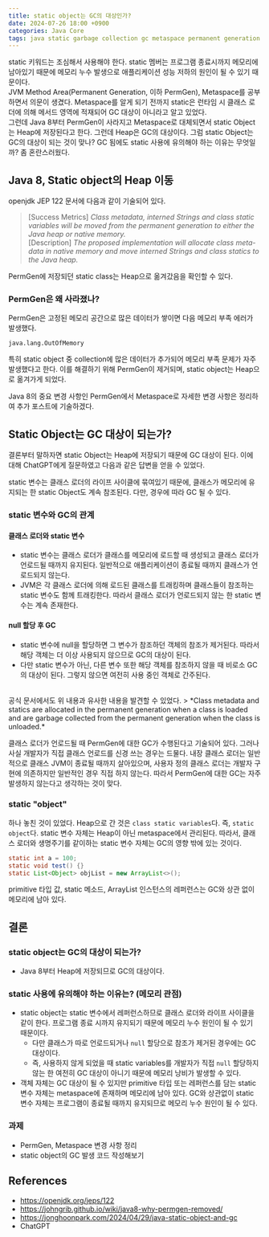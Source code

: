 ```yaml
---
title: static object는 GC의 대상인가?
date: 2024-07-26 18:00 +0900
categories: Java Core
tags: java static garbage collection gc metaspace permanent generation heap
---
```

static 키워드는 조심해서 사용해야 한다. static 멤버는 프로그램 종료시까지 메모리에 남아있기 때문에 메모리 누수 발생으로 애플리케이션 성능 저하의 원인이 될 수 있기 때문이다.<br/>
JVM Method Area(Permanent Generation, 이하 PermGen), Metaspace를 공부하면서 의문이 생겼다. Metaspace를 알게 되기 전까지 static은 런타임 시 클래스 로더에 의해 메서드 영역에 적재되어 GC 대상이 아니라고 알고 있었다.<br/>
그런데 Java 8부터 PermGen이 사라지고 Metaspace로 대체되면서 static Object는 Heap에 저장된다고 한다. 그런데 Heap은 GC의 대상이다. 그럼 static Object는 GC의 대상이 되는 것이 맞나? GC 됨에도 static 사용에 유의해야 하는 이유는 무엇일까? 좀 혼란스러웠다.

## Java 8, Static object의 Heap 이동
openjdk JEP 122 문서에 다음과 같이 기술되어 있다.
> [Success Metrics] *Class metadata, interned Strings and class static variables will be moved from the permanent generation to either the Java heap or native memory.*<br/>
> [Description] *The proposed implementation will allocate class meta-data in native memory and move interned Strings and class statics to the Java heap.*

PermGen에 저장되던 static class는 Heap으로 옮겨갔음을 확인할 수 있다.

### PermGen은 왜 사라졌나?
PermGen은 고정된 메모리 공간으로 많은 데이터가 쌓이면 다음 메모리 부족 에러가 발생했다.
```
java.lang.OutOfMemory
```
특히 static object 중 collection에 많은 데이터가 추가되어 메모리 부족 문제가 자주 발생했다고 한다. 이를 해결하기 위해 PermGen이 제거되며, static object는 Heap으로 옮겨가게 되었다.

Java 8의 중요 변경 사항인 PermGen에서 Metaspace로 자세한 변경 사항은 정리하여 추가 포스트에 기술하겠다.

## Static Object는 GC 대상이 되는가?
결론부터 말하자면 static Object는 Heap에 저장되기 때문에 GC 대상이 된다. 이에 대해 ChatGPT에게 질문하였고 다음과 같은 답변을 얻을 수 있었다.

static 변수는 클래스 로더의 라이프 사이클에 묶여있기 때문에, 클래스가 메모리에 유지되는 한 static Object도 계속 참조된다. 다만, 경우에 따라 GC 될 수 있다.

### static 변수와 GC의 관계
#### 클래스 로더와 static 변수
- static 변수는 클래스 로더가 클래스를 메모리에 로드할 때 생성되고 클래스 로더가 언로드될 때까지 유지된다. 일반적으로 애플리케이션이 종료될 때까지 클래스가 언로드되지 않는다.
- JVM은 각 클래스 로더에 의해 로드된 클래스를 트래킹하며 클래스들이 참조하는 static 변수도 함께 트래킹한다. 따라서 클래스 로더가 언로드되지 않는 한 static 변수는 계속 존재한다.

#### null 할당 후 GC
- static 변수에 null을 할당하면 그 변수가 참조하던 객체의 참조가 제거된다. 따라서 해당 객체는 더 이상 사용되지 않으므로 GC의 대상이 된다.
- 다만 static 변수가 아닌, 다른 변수 또한 해당 객체를 참조하지 않을 때 비로소 GC의 대상이 된다. 그렇지 않으면 여전히 사용 중인 객체로 간주된다.

<br/>
공식 문서에서도 위 내용과 유사한 내용을 발견할 수 있었다.
> *Class metadata and statics are allocated in the permanent generation when a class is loaded and are garbage collected from the permanent generation when the class is unloaded.*

클래스 로더가 언로드될 때 PermGen에 대한 GC가 수행된다고 기술되어 있다. 그러나 사실 개발자가 직접 클래스 언로드를 신경 쓰는 경우는 드물다. 내장 클래스 로더는 일반적으로 클래스 JVM이 종료될 때까지 살아있으며, 사용자 정의 클래스 로더는 개발자 구현에 의존하지만 일반적인 경우 직접 하지 않는다. 따라서 PermGen에 대한 GC는 자주 발생하지 않는다고 생각하는 것이 맞다.

### static "object"
하나 놓친 것이 있었다. Heap으로 간 것은 `class static variables`다. 즉, `static object`다. static 변수 자체는 Heap이 아닌 metaspace에서 관리된다. 따라서, 클래스 로더와 생명주기를 같이하는 static 변수 자체는 GC의 영향 밖에 있는 것이다.
```java
static int a = 100;
static void test() {}
static List<Object> objList = new ArrayList<>();
```
primitive 타입 값, static 메소드, ArrayList 인스턴스의 레퍼런스는 GC와 상관 없이 메모리에 남아 있다.

## 결론
### static object는 GC의 대상이 되는가?
- Java 8부터 Heap에 저장되므로 GC의 대상이다.

### static 사용에 유의해야 하는 이유는? (메모리 관점)
- static object는 static 변수에서 레퍼런스하므로 클래스 로더와 라이프 사이클을 같이 한다. 프로그램 종료 시까지 유지되기 때문에 메모리 누수 원인이 될 수 있기 때문이다.
    - 다만 클래스가 따로 언로드되거나 `null` 할당으로 참조가 제거된 경우에는 GC 대상이다.
    - 즉, 사용하지 않게 되었을 때 static variables를 개발자가 직접 `null` 할당하지 않는 한 여전히 GC 대상이 아니기 때문에 메모리 낭비가 발생할 수 있다.
- 객체 자체는 GC 대상이 될 수 있지만 primitive 타입 또는 레퍼런스를 담는 static 변수 자체는 metaspace에 존재하며 메모리에 남아 있다. GC와 상관없이 static 변수 자체는 프로그램이 종료될 때까지 유지되므로 메모리 누수 원인이 될 수 있다.

###  과제
- PermGen, Metaspace 변경 사항 정리
- static object의 GC 발생 코드 작성해보기

## References
- https://openjdk.org/jeps/122
- https://johngrib.github.io/wiki/java8-why-permgen-removed/
- https://jonghoonpark.com/2024/04/29/java-static-object-and-gc
- ChatGPT